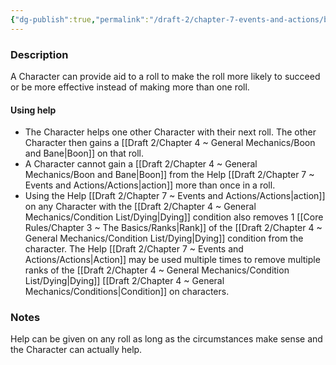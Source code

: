 ```yaml
---
{"dg-publish":true,"permalink":"/draft-2/chapter-7-events-and-actions/basic-actions/help/"}
---
```


### Description
A Character can provide aid to a roll to make the roll more likely to succeed or be more effective instead of making more than one roll. 

#### Using help
- The Character helps one other Character with their next roll. The other Character then gains a [[Draft 2/Chapter 4 ~ General Mechanics/Boon and Bane\|Boon]] on that roll.
- A Character cannot gain a [[Draft 2/Chapter 4 ~ General Mechanics/Boon and Bane\|Boon]] from the Help [[Draft 2/Chapter 7 ~ Events and Actions/Actions\|action]] more than once in a roll.
- Using the Help [[Draft 2/Chapter 7 ~ Events and Actions/Actions\|action]] on any Character with the [[Draft 2/Chapter 4 ~ General Mechanics/Condition List/Dying\|Dying]] condition also removes 1 [[Core Rules/Chapter 3 ~ The Basics/Ranks\|Rank]] of the [[Draft 2/Chapter 4 ~ General Mechanics/Condition List/Dying\|Dying]] condition from the character. The Help [[Draft 2/Chapter 7 ~ Events and Actions/Actions\|Action]] may be used multiple times to remove multiple ranks of the [[Draft 2/Chapter 4 ~ General Mechanics/Condition List/Dying\|Dying]] [[Draft 2/Chapter 4 ~ General Mechanics/Conditions\|Condition]] on characters.

### Notes
Help can be given on any roll as long as the circumstances make sense and the Character can actually help.